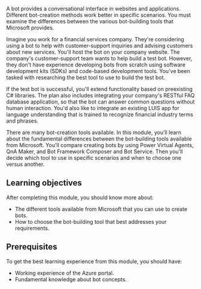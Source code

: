 A bot provides a conversational interface in websites and applications. Different bot-creation methods work better in specific scenarios. You must examine the differences between the various bot-building tools that Microsoft provides.

Imagine you work for a financial services company. They're considering using a bot to help with customer-support inquiries and advising customers about new services. You'll host the bot on your company website. The company's customer-support team wants to help build a test bot. However, they don't have experience developing bots from scratch using software development kits (SDKs) and code-based development tools. You've been tasked with researching the best tool to use to build the test bot.

If the test bot is successful, you'll extend functionality based on preexisting C# libraries. The plan also includes integrating your company's RESTful FAQ database application, so that the bot can answer common questions without human interaction. You'd also like to integrate an existing LUIS app for language understanding that is trained to recognize financial industry terms and phrases.

There are many bot-creation tools available. In this module, you’ll learn about the fundamental differences between the bot-building tools available from Microsoft. You’ll compare creating bots by using Power Virtual Agents, QnA Maker, and Bot Framework Composer and Bot Service. Then you'll decide which tool to use in specific scenarios and when to choose one versus another.

## Learning objectives

After completing this module, you should know more about:

- The different tools available from Microsoft that you can use to create bots.
- How to choose the bot-building tool that best addresses your requirements.

## Prerequisites

To get the best learning experience from this module, you should have:

- Working experience of the Azure portal.
- Fundamental knowledge about bot concepts.
